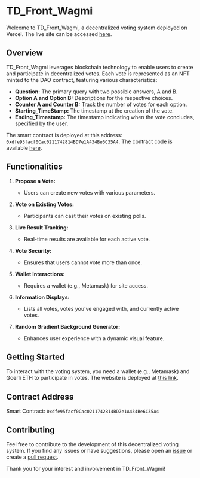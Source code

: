 # TD_Front_Wagmi

Welcome to TD_Front_Wagmi, a decentralized voting system deployed on Vercel. The live site can be accessed [here](https://td-front-wagmi-git-main-hugochon.vercel.app/).

## Overview

TD_Front_Wagmi leverages blockchain technology to enable users to create and participate in decentralized votes. Each vote is represented as an NFT minted to the DAO contract, featuring various characteristics:

- **Question:** The primary query with two possible answers, A and B.
- **Option A and Option B:** Descriptions for the respective choices.
- **Counter A and Counter B:** Track the number of votes for each option.
- **Starting_TimeStamp:** The timestamp at the creation of the vote.
- **Ending_Timestamp:** The timestamp indicating when the vote concludes, specified by the user.

The smart contract is deployed at this address: `0xdfe95facf0Cac0211742814BD7e1A434Be6C35A4`. The contract code is available [here](https://github.com/Hugochon/TD_Front_Wagmi_Contract).

## Functionalities

1. **Propose a Vote:**
   - Users can create new votes with various parameters.

2. **Vote on Existing Votes:**
   - Participants can cast their votes on existing polls.

3. **Live Result Tracking:**
   - Real-time results are available for each active vote.

4. **Vote Security:**
   - Ensures that users cannot vote more than once.

5. **Wallet Interactions:**
   - Requires a wallet (e.g., Metamask) for site access.

6. **Information Displays:**
   - Lists all votes, votes you've engaged with, and currently active votes.

7. **Random Gradient Background Generator:**
   - Enhances user experience with a dynamic visual feature.

## Getting Started

To interact with the voting system, you need a wallet (e.g., Metamask) and Goerli ETH to participate in votes. The website is deployed at [this link](https://td-front-wagmi-git-main-hugochon.vercel.app/).

## Contract Address

Smart Contract: `0xdfe95facf0Cac0211742814BD7e1A434Be6C35A4`

## Contributing

Feel free to contribute to the development of this decentralized voting system. If you find any issues or have suggestions, please open an [issue](https://github.com/Hugochon/TD_Front_Wagmi_Contract/issues) or create a [pull request](https://github.com/Hugochon/TD_Front_Wagmi_Contract/pulls).

Thank you for your interest and involvement in TD_Front_Wagmi!

